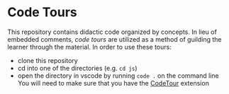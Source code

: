 # Code Tours
This repository contains didactic code organized by concepts. In lieu of embedded comments, _code tours_ are utilized as a method of guilding the learner through the material. In order to use these tours:
- clone this repository
- cd into one of the directories (e.g. `cd js`)
- open the directory in vscode by running `code .` on the command line
You will need to make sure that you have the [CodeTour](https://code.visualstudio.com/learn/educators/codetour) extension
